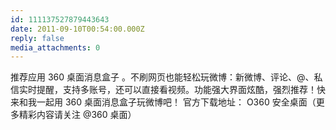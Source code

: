 ```yaml
---
id: 111137527879443643
date: 2011-09-10T00:54:00.000Z
reply: false
media_attachments: 0
---
```


推荐应用 360 桌面消息盒子 。不刷网页也能轻松玩微博：新微博、评论、@、私信实时提醒，支持多账号，还可以直接看视频。功能强大界面炫酷，强烈推荐！快来和我一起用 360 桌面消息盒子玩微博吧！ 官方下载地址： O360 安全桌面（更多精彩内容请关注 @360 桌面）​​​​

